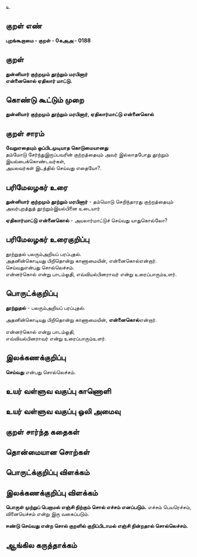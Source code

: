 உ

## குறள் எண் 

**புறங்கூறாமை - குறள் - 0கஅஅ - 0188**  

## குறள் 

**துன்னியார் குற்றமும் தூற்றும் மரபினார்  
என்னைகொல் ஏதிலார் மாட்டு.** 

## கொண்டு கூட்டும் முறை

**துன்னியார் குற்றமும் தூற்றும் மரபினார், ஏதிலார்மாட்டு என்னைகொல்**  

## குறள் சாரம் 

**வேறுஎதையும் ஒப்பிடமுடியாத கொடுமையானது**  
தம்மோடு சேர்ந்துஇருப்பவரின் குற்றத்தையும் அவர் இல்லாதபோது தூற்றும் இயல்பைக்கொண்டவர்கள்,  
அயலவர்கள் இடத்தில் செய்வது எதையோ?.  

## பரிமேலழகர் உரை

**துன்னியார் குற்றமும் தூற்றும் மரபினார்** - தம்மொடு செறிந்தாரது குற்றத்தையும் அவர்புறத்துத் தூற்றும்இயல்பினை உடையார்  

**ஏதிலார்மாட்டு என்னைகொல்** - அயலார்மாட்டுச் செய்வது யாதுகொல்லோ?

## பரிமேலழகர் உரைகுறிப்பு   

தூற்றுதல் பலரும்அறியப் பரப்புதல்.  
அதனின்கொடியது பிறிதொன்று காணாமையின், என்னைகொல்என்றார்.  
செய்வதுஎன்பது சொல்லெச்சம்.  
என்னர்கொல் என்று பாடம்ஓதி, எவ்வியல்பினராவர் என்று உரைப்பாரும்உளர்.  

## பொருட்க்குறிப்பு 

**தூற்றுதல்** - பலரும்அறியப் பரப்புதல்.  

அதனின்கொடியது பிறிதொன்று காணாமையின், **என்னைகொல்**என்றார்.  

என்னர்கொல் என்று பாடம்ஓதி,  
எவ்வியல்பினராவர் என்று உரைப்பாரும்உளர்.  

## இலக்கணக்குறிப்பு  

**செய்வது** என்பது சொல்லெச்சம்.  

## உயர் வள்ளுவ வகுப்பு காணொளி


## உயர் வள்ளுவ வகுப்பு ஒலி அமைவு 

 
## குறள் சார்ந்த கதைகள் 


## தொன்மையான சொற்கள்


## பொருட்க்குறிப்பு விளக்கம்


## இலக்கணக்குறிப்பு விளக்கம்

**பொருள் முற்றுப் பெறாமல் எஞ்சி நிற்கும் சொல் எச்சம் எனப்படும்.** எச்சம் பெயரெச்சம், வினையெச்சம் என்று இரு வகைப்படும்.  

**ஈண்டு செய்வது என்ற சொல் குறளில் குறிப்பிடாமல் எஞ்சி நின்றதால் சொல்லெச்சம்.** 

## ஆங்கில கருத்தாக்கம் 


